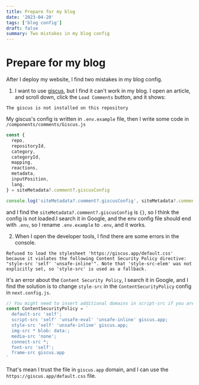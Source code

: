 ```yaml
---
title: Prepare for my blog
date: '2023-04-20'
tags: ['blog config']
draft: false
summary: Two mistakes in my blog config
---
```


# Prepare for my blog

After I deploy my website, I find two mistakes in my blog config.

1. I want to use [giscus](https://giscus.app/), but I find it can't work in my blog. I open an article, and scroll down, click the `Load Comments` button, and it shows:

```
The giscus is not installed on this repository
```

My giscus's config is written in `.env.example` file, then I write some code in `/components/comments/Giscus.js`

```js
const {
  repo,
  repositoryId,
  category,
  categoryId,
  mapping,
  reactions,
  metadata,
  inputPosition,
  lang,
} = siteMetadata?.comment?.giscusConfig

console.log('siteMetadata?.comment?.giscusConfig', siteMetadata?.comment?.giscusConfig)
```

and I find the `siteMetadata?.comment?.giscusConfig` is `{}`, so I think the config is not loaded.I search it in Google, and the env config file should end with `.env`, so I rename `.env.example` to `.env`, and it works.

2. When I open the developer tools, I find there are some errors in the console.

```
Refused to load the stylesheet 'https://giscus.app/default.css' because it violates the following Content Security Policy directive: "style-src 'self' 'unsafe-inline'". Note that 'style-src-elem' was not explicitly set, so 'style-src' is used as a fallback.
```

It's an error about the `Content Security Policy`, I search it in Google, and I find the solution is to change `style-src` in the `ContentSecurityPolicy` config in `next.config.js`.

```js
// You might need to insert additional domains in script-src if you are using external services
const ContentSecurityPolicy = `
  default-src 'self';
  script-src 'self' 'unsafe-eval' 'unsafe-inline' giscus.app;
  style-src 'self' 'unsafe-inline' giscus.app;
  img-src * blob: data:;
  media-src 'none';
  connect-src *;
  font-src 'self';
  frame-src giscus.app
`
```

That's mean I trust the file in `giscus.app` domain, and I can use the `https://giscus.app/default.css` file.
